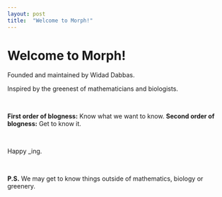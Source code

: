 ```yaml
---
layout: post
title:  "Welcome to Morph!"
---
```


# Welcome to Morph!

Founded and maintained by Widad Dabbas.

Inspired by the greenest of mathematicians and biologists. 

<br/>

**First order of blogness:** Know what we want to know.
**Second order of blogness:** Get to know it.

<br/>

Happy _ing.

<br/>

**P.S.** We may get to know things outside of mathematics, biology or greenery.

